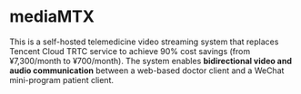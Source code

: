 # mediaMTX
This is a self-hosted telemedicine video streaming system that replaces Tencent Cloud TRTC service to achieve 90% cost savings (from ¥7,300/month to ¥700/month). The system enables **bidirectional video and audio communication** between a web-based doctor client and a WeChat mini-program patient client.
